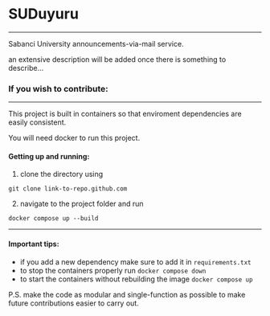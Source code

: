 # SUDuyuru
---
Sabanci University announcements-via-mail service.

an extensive description will be added once there is something to describe...


### If you wish to contribute:
---
This project is built in containers so that enviroment dependencies are easily consistent.

You will need docker to run this project.

#### Getting up and running:
1. clone the directory using
```
git clone link-to-repo.github.com
```
2. navigate to the project folder and run
```
docker compose up --build
```
---
#### Important tips:
* if you add a new dependency make sure to add it in `requirements.txt`
* to stop the containers properly run `docker compose down`
* to start the containers without rebuilding the image `docker compose up`

P.S. make the code as modular and single-function as possible to make future contributions easier to carry out.